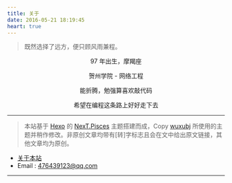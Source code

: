 ```yaml
---
title: 关于
date: 2016-05-21 18:19:45
heart: true
---
```

<blockquote class="blockquote-center">既然选择了远方，便只顾风雨兼程。
</br></blockquote>

<center>
97 年出生，摩羯座

贺州学院 - 网络工程

能折腾，勉强算喜欢敲代码

希望在编程这条路上好好走下去





</center>


---



>本站基于 [Hexo](http://hexo.io) 的 [NexT.Pisces](https://github.com/iissnan/hexo-theme-next) 主题搭建而成，Copy [wuxubj](https://github.com/wuxubj/wuxubj.github.io)        所使用的主题并稍作修改。非原创文章均带有[转]字标志且会在文中给出原文链接，其他文章均为原创。
* [关于本站](/about/)
* Email : [476439123@qq.com](mailto:476439123@qq@qq.com)

---

<link rel="stylesheet" href="/css/mycss/underline.css">
<link rel="stylesheet" href="/css/mycss/guestbook.css">
<script src="/js/myscript/guestbook.js"></script>
